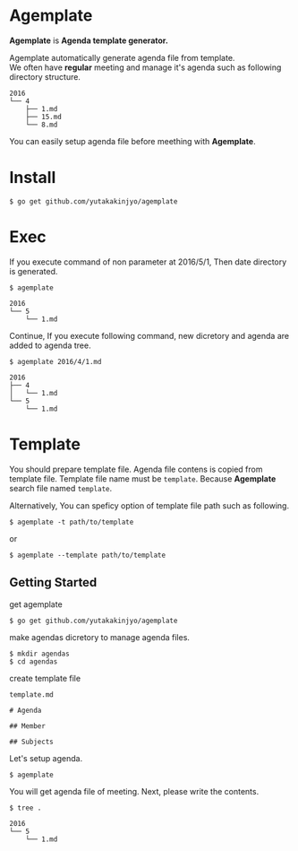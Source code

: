 # Agemplate

**Agemplate** is **Agenda template generator.**

Agemplate automatically generate agenda file from template.  
We often have **regular** meeting and manage it's agenda such as following directory structure.

```
2016
└── 4
    ├── 1.md
    ├── 15.md
    └── 8.md
```

You can easily setup agenda file before meething with **Agemplate**.

# Install

```
$ go get github.com/yutakakinjyo/agemplate
```

# Exec

If you execute command of non parameter at 2016/5/1, Then date directory is generated.

```
$ agemplate
```

```
2016
└── 5
    └── 1.md
```

Continue, If you execute following command, new dicretory and agenda are added to agenda tree.

```
$ agemplate 2016/4/1.md
```

```
2016
├── 4
│   └── 1.md
└── 5
    └── 1.md
```

# Template

You should prepare template file. Agenda file contens is copied from template file.
Template file name must be `template`. Because **Agemplate** search file named `template`.

Alternatively, You can speficy option of template file path such as following.

```
$ agemplate -t path/to/template
```

or

```
$ agemplate --template path/to/template
```

## Getting Started

get agemplate
```
$ go get github.com/yutakakinjyo/agemplate
```

make agendas dicretory to manage agenda files.
```
$ mkdir agendas
$ cd agendas
```

create template file

`template.md`
```
# Agenda

## Member

## Subjects 
```

Let's setup agenda.
```
$ agemplate
```

You will get agenda file of meeting. Next, please write the contents.

```
$ tree .
```

```
2016
└── 5
    └── 1.md
```
